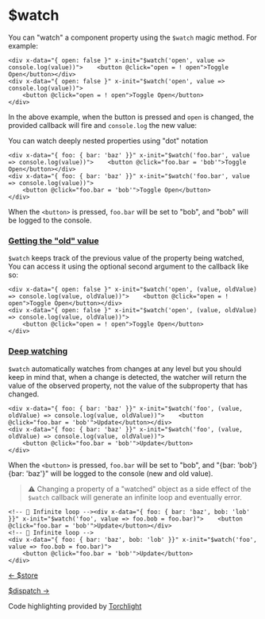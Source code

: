 $watch
======

You can "watch" a component property using the `$watch` magic method. For example:

    <div x-data="{ open: false }" x-init="$watch('open', value => console.log(value))">    <button @click="open = ! open">Toggle Open</button></div>
    <div x-data="{ open: false }" x-init="$watch('open', value => console.log(value))">
        <button @click="open = ! open">Toggle Open</button>
    </div>

In the above example, when the button is pressed and `open` is changed, the provided callback will fire and `console.log` the new value:

You can watch deeply nested properties using "dot" notation

    <div x-data="{ foo: { bar: 'baz' }}" x-init="$watch('foo.bar', value => console.log(value))">    <button @click="foo.bar = 'bob'">Toggle Open</button></div>
    <div x-data="{ foo: { bar: 'baz' }}" x-init="$watch('foo.bar', value => console.log(value))">
        <button @click="foo.bar = 'bob'">Toggle Open</button>
    </div>

When the `<button>` is pressed, `foo.bar` will be set to "bob", and "bob" will be logged to the console.

### [Getting the "old" value](#getting-the-old-value)

`$watch` keeps track of the previous value of the property being watched, You can access it using the optional second argument to the callback like so:

    <div x-data="{ open: false }" x-init="$watch('open', (value, oldValue) => console.log(value, oldValue))">    <button @click="open = ! open">Toggle Open</button></div>
    <div x-data="{ open: false }" x-init="$watch('open', (value, oldValue) => console.log(value, oldValue))">
        <button @click="open = ! open">Toggle Open</button>
    </div>

### [Deep watching](#deep-watching)

`$watch` automatically watches from changes at any level but you should keep in mind that, when a change is detected, the watcher will return the value of the observed property, not the value of the subproperty that has changed.

    <div x-data="{ foo: { bar: 'baz' }}" x-init="$watch('foo', (value, oldValue) => console.log(value, oldValue))">    <button @click="foo.bar = 'bob'">Update</button></div>
    <div x-data="{ foo: { bar: 'baz' }}" x-init="$watch('foo', (value, oldValue) => console.log(value, oldValue))">
        <button @click="foo.bar = 'bob'">Update</button>
    </div>

When the `<button>` is pressed, `foo.bar` will be set to "bob", and "{bar: 'bob'} {bar: 'baz'}" will be logged to the console (new and old value).

> ⚠️ Changing a property of a "watched" object as a side effect of the `$watch` callback will generate an infinite loop and eventually error.

    <!-- 🚫 Infinite loop --><div x-data="{ foo: { bar: 'baz', bob: 'lob' }}" x-init="$watch('foo', value => foo.bob = foo.bar)">    <button @click="foo.bar = 'bob'">Update</button></div>
    <!-- 🚫 Infinite loop -->
    <div x-data="{ foo: { bar: 'baz', bob: 'lob' }}" x-init="$watch('foo', value => foo.bob = foo.bar)">
        <button @click="foo.bar = 'bob'">Update</button>
    </div>

[← $store](/magics/store)

[$dispatch →](/magics/dispatch)

Code highlighting provided by [Torchlight](https://torchlight.dev)